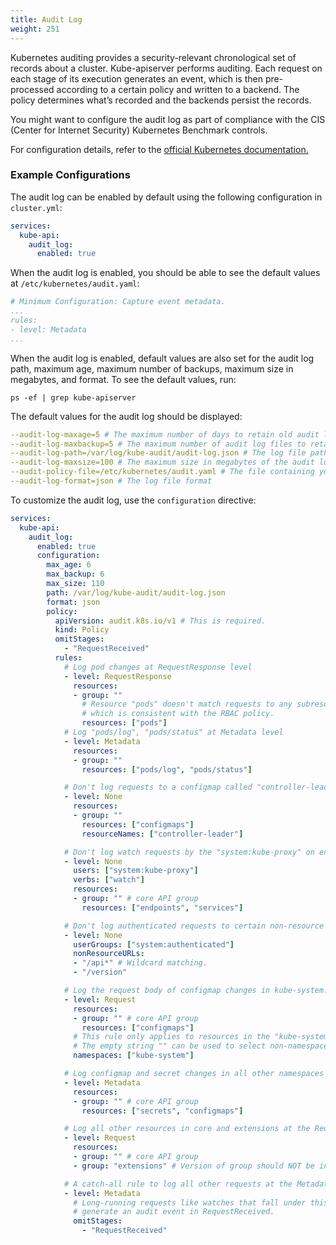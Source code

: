 ```yaml
---
title: Audit Log
weight: 251
---
```


Kubernetes auditing provides a security-relevant chronological set of records about a cluster. Kube-apiserver performs auditing. Each request on each stage of its execution generates an event, which is then pre-processed according to a certain policy and written to a backend. The policy determines what’s recorded and the backends persist the records.

You might want to configure the audit log as part of compliance with the CIS (Center for Internet Security) Kubernetes Benchmark controls.

For configuration details, refer to the [official Kubernetes documentation.](https://kubernetes.io/docs/tasks/debug-application-cluster/audit/)

### Example Configurations

The audit log can be enabled by default using the following configuration in `cluster.yml`:

```yaml
services:
  kube-api:
    audit_log:
      enabled: true
```

When the audit log is enabled, you should be able to see the default values at `/etc/kubernetes/audit.yaml`:

```yaml
# Minimum Configuration: Capture event metadata.
...
rules:
- level: Metadata
...
```

When the audit log is enabled, default values are also set for the audit log path, maximum age, maximum number of backups, maximum size in megabytes, and format. To see the default values, run:

```
ps -ef | grep kube-apiserver
```

The default values for the audit log should be displayed:

```yaml
--audit-log-maxage=5 # The maximum number of days to retain old audit log files
--audit-log-maxbackup=5 # The maximum number of audit log files to retain
--audit-log-path=/var/log/kube-audit/audit-log.json # The log file path that log backend uses to write audit events
--audit-log-maxsize=100 # The maximum size in megabytes of the audit log file before it gets rotated
--audit-policy-file=/etc/kubernetes/audit.yaml # The file containing your audit log rules
--audit-log-format=json # The log file format

```

To customize the audit log, use the `configuration` directive:

```yaml
services:
  kube-api:
    audit_log:
      enabled: true
      configuration:
        max_age: 6
        max_backup: 6
        max_size: 110
        path: /var/log/kube-audit/audit-log.json
        format: json
        policy:
          apiVersion: audit.k8s.io/v1 # This is required.
          kind: Policy
          omitStages:
            - "RequestReceived"
          rules:
            # Log pod changes at RequestResponse level
            - level: RequestResponse
              resources:
              - group: ""
                # Resource "pods" doesn't match requests to any subresource of pods,
                # which is consistent with the RBAC policy.
                resources: ["pods"]
            # Log "pods/log", "pods/status" at Metadata level
            - level: Metadata
              resources:
              - group: ""
                resources: ["pods/log", "pods/status"]

            # Don't log requests to a configmap called "controller-leader"
            - level: None
              resources:
              - group: ""
                resources: ["configmaps"]
                resourceNames: ["controller-leader"]

            # Don't log watch requests by the "system:kube-proxy" on endpoints or services
            - level: None
              users: ["system:kube-proxy"]
              verbs: ["watch"]
              resources:
              - group: "" # core API group
                resources: ["endpoints", "services"]

            # Don't log authenticated requests to certain non-resource URL paths.
            - level: None
              userGroups: ["system:authenticated"]
              nonResourceURLs:
              - "/api*" # Wildcard matching.
              - "/version"

            # Log the request body of configmap changes in kube-system.
            - level: Request
              resources:
              - group: "" # core API group
                resources: ["configmaps"]
              # This rule only applies to resources in the "kube-system" namespace.
              # The empty string "" can be used to select non-namespaced resources.
              namespaces: ["kube-system"]

            # Log configmap and secret changes in all other namespaces at the Metadata level.
            - level: Metadata
              resources:
              - group: "" # core API group
                resources: ["secrets", "configmaps"]

            # Log all other resources in core and extensions at the Request level.
            - level: Request
              resources:
              - group: "" # core API group
              - group: "extensions" # Version of group should NOT be included.

            # A catch-all rule to log all other requests at the Metadata level.
            - level: Metadata
              # Long-running requests like watches that fall under this rule will not
              # generate an audit event in RequestReceived.
              omitStages:
                - "RequestReceived"
```